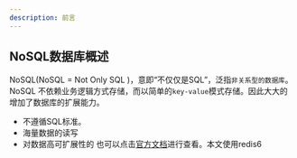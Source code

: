 ```yaml
---
description: 前言
---
```


## NoSQL数据库概述
NoSQL(NoSQL = Not Only SQL )，意即“不仅仅是SQL”，泛指`非关系型的数据库`。 
NoSQL 不依赖业务逻辑方式存储，而以简单的`key-value`模式存储。因此大大的增加了数据库的扩展能力。
* 不遵循SQL标准。
* 海量数据的读写
* 对数据高可扩展性的
也可以点击[官方文档](https://www.redis.net.cn/tutorial/3501.html)进行查看。本文使用redis6

